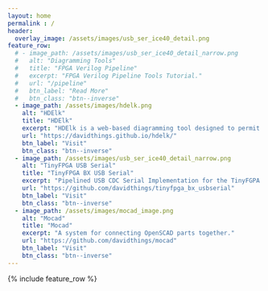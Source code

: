 ```yaml
---
layout: home
permalink : /
header:
  overlay_image: /assets/images/usb_ser_ice40_detail.png
feature_row:
  # - image_path: /assets/images/usb_ser_ice40_detail_narrow.png
  #   alt: "Diagramming Tools"
  #   title: "FPGA Verilog Pipeline"
  #   excerpt: "FPGA Verilog Pipeline Tools Tutorial."
  #   url: "/pipeline"
  #   btn_label: "Read More"
  #   btn_class: "btn--inverse"
  - image_path: /assets/images/hdelk.png
    alt: "HDElk"
    title: "HDElk"
    excerpt: "HDElk is a web-based diagramming tool designed to permit the easy visual representation of diagrams which feature sets of interconnected nodes in web pages."
    url: "https://davidthings.github.io/hdelk/"
    btn_label: "Visit"
    btn_class: "btn--inverse"
  - image_path: /assets/images/usb_ser_ice40_detail_narrow.png
    alt: "TinyFPGA USB Serial"
    title: "TinyFPGA BX USB Serial"
    excerpt: "Pipelined USB CDC Serial Implementation for the TinyFGPA BX."
    url: "https://github.com/davidthings/tinyfpga_bx_usbserial"
    btn_label: "Visit"
    btn_class: "btn--inverse"
  - image_path: /assets/images/mocad_image.png
    alt: "Mocad"
    title: "Mocad"
    excerpt: "A system for connecting OpenSCAD parts together."
    url: "https://github.com/davidthings/mocad"
    btn_label: "Visit"
    btn_class: "btn--inverse"
---
```


{% include feature_row %}

